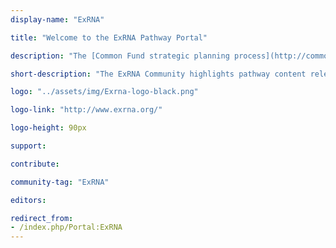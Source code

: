```yaml
---
display-name: "ExRNA"

title: "Welcome to the ExRNA Pathway Portal"

description: "The [Common Fund strategic planning process](http://commonfund.nih.gov/planningactivities/overview-planning) has developed a program on [Extracellular RNA Communication](http://exrna.org/). This program aims to discover fundamental biological principles about the mechanisms of exRNA generation, secretion, and transport; to identify and develop a catalog of exRNA found in normal human body fluids; and to investigate the potential for using exRNAs in the clinic as therapeutic molecules or biomarkers of disease. To find out more about the program, visit [exrna.org](http://exrna.org/)."

short-description: "The ExRNA Community highlights pathway content relevant to the extracellular RNA research community."

logo: "../assets/img/Exrna-logo-black.png"

logo-link: "http://www.exrna.org/"

logo-height: 90px

support:

contribute: 

community-tag: "ExRNA"

editors: 

redirect_from:
- /index.php/Portal:ExRNA
---
```

